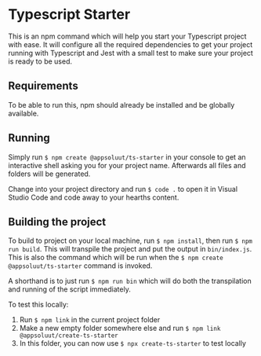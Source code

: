 # Typescript Starter

This is an npm command which will help you start your Typescript project
with ease. It will configure all the required dependencies to get your
project running with Typescript and Jest with a small test to make sure
your project is ready to be used.

## Requirements

To be able to run this, npm should already be installed and be globally
available.

## Running

Simply run `$ npm create @appsoluut/ts-starter` in your console to get
an interactive shell asking you for your project name. Afterwards all
files and folders will be generated.

Change into your project directory and run `$ code .` to open it in 
Visual Studio Code and code away to your hearths content.

## Building the project

To build to project on your local machine, run `$ npm install`, then run
`$ npm run build`. This will transpile the project and put the output in
`bin/index.js`. This is also the command which will be run when the
`$ npm create @appsoluut/ts-starter` command is invoked.

A shorthand is to just run `$ npm run bin` which will do both the transpilation
and running of the script immediately.

To test this locally:
1. Run `$ npm link` in the current project folder
2. Make a new empty folder somewhere else and run
   `$ npm link @appsoluut/create-ts-starter`
3. In this folder, you can now use `$ npx create-ts-starter` to test locally

